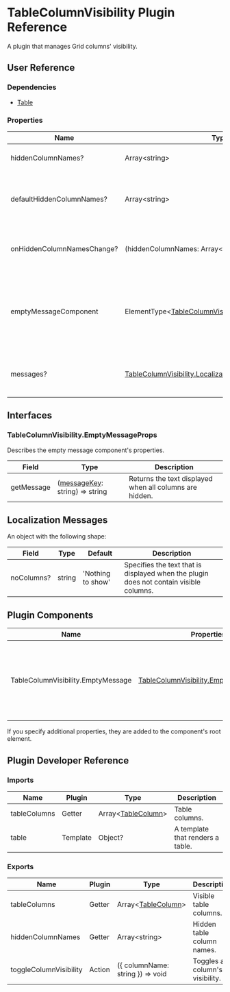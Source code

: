 # TableColumnVisibility Plugin Reference

A plugin that manages Grid columns' visibility.

## User Reference

### Dependencies

- [Table](table.md)

### Properties

Name | Type | Default | Description
-----|------|---------|------------
hiddenColumnNames? | Array&lt;string&gt; | | Hidden column names.
defaultHiddenColumnNames? | Array&lt;string&gt; | [] | Names of initially hidden columns in uncontrolled mode.
onHiddenColumnNamesChange? | (hiddenColumnNames: Array&lt;string&gt;) => void | | Handles hidden columns adding or removing.
emptyMessageComponent | ElementType&lt;[TableColumnVisibility.EmptyMessageProps](#emptymessageprops)&gt; | | A component that renders a message that is displayed when all columns are hidden.
messages? | [TableColumnVisibility.LocalizationMessages](#localization-messages) | | An object that specifies localization messages.

## Interfaces

### TableColumnVisibility.EmptyMessageProps

Describes the empty message component's properties.

Field | Type | Description
------|------|------------
getMessage | ([messageKey](#localization-messages): string) => string | Returns the text displayed when all columns are hidden.

## Localization Messages

An object with the following shape:

Field | Type | Default | Description
------|------|---------|------------
noColumns? | string | 'Nothing to show' | Specifies the text that is displayed when the plugin does not contain visible columns.

## Plugin Components

Name | Properties | Description
-----|------------|------------
TableColumnVisibility.EmptyMessage | [TableColumnVisibility.EmptyMessageProps](#emptymessageprops) | A component that renders a message displayed when all columns are hidden.

If you specify additional properties, they are added to the component's root element.

## Plugin Developer Reference

### Imports

Name | Plugin | Type | Description
-----|--------|------|------------
tableColumns | Getter | Array&lt;[TableColumn](table.md#tablecolumn)&gt; | Table columns.
table | Template | Object? | A template that renders a table.

### Exports

Name | Plugin | Type | Description
-----|--------|------|------------
tableColumns | Getter | Array&lt;[TableColumn](table.md#tablecolumn)&gt; | Visible table columns.
hiddenColumnNames | Getter | Array&lt;string&gt; | Hidden table column names.
toggleColumnVisibility | Action | ({ columnName: string }) => void | Toggles a column's visibility.
